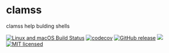 # clamss

clamss help bulding shells

[![Linux and macOS Build Status](https://travis-ci.org/lukaspustina/clams.svg?branch=master)](https://travis-ci.org/lukaspustina/clams) [![codecov](https://codecov.io/gh/lukaspustina/clams/branch/master/graph/badge.svg)](https://codecov.io/gh/lukaspustina/clams) [![GitHub release](https://img.shields.io/github/release/lukaspustina/clams.svg)](https://github.com/lukaspustina/clams/releases) [![](https://img.shields.io/crates/v/clams.svg)](https://crates.io/crates/clams) [![MIT licensed](https://img.shields.io/badge/license-MIT-blue.svg?label=License)](./LICENSE)

